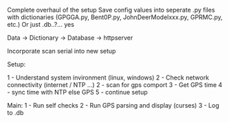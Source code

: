 Complete overhaul of the setup
Save config values into seperate .py files with dictionaries
(GPGGA.py, Bent0P.py, JohnDeerModelxxx.py, GPRMC.py, etc.)
Or just .db..?... yes

Data -> Dictionary -> Database  -> httpserver

Incorporate scan serial into new setup

Setup:

1 - Understand system invironment (linux, windows)
2 - Check network connectivity (internet / NTP ...)
2 - scan for gps comport
3 - Get GPS time
4 - sync time with NTP else GPS
5 - continue setup

Main:
1 - Run self checks
2 - Run GPS parsing and display (curses)
3 - Log to .db

